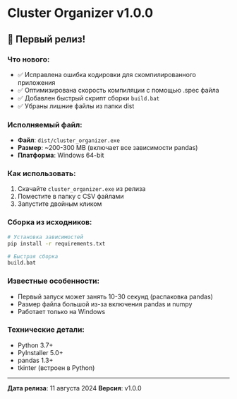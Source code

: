 # Cluster Organizer v1.0.0

## 🎉 Первый релиз!

### Что нового:
- ✅ Исправлена ошибка кодировки для скомпилированного приложения
- ✅ Оптимизирована скорость компиляции с помощью .spec файла
- ✅ Добавлен быстрый скрипт сборки `build.bat`
- ✅ Убраны лишние файлы из папки dist

### Исполняемый файл:
- **Файл**: `dist/cluster_organizer.exe`
- **Размер**: ~200-300 MB (включает все зависимости pandas)
- **Платформа**: Windows 64-bit

### Как использовать:
1. Скачайте `cluster_organizer.exe` из релиза
2. Поместите в папку с CSV файлами
3. Запустите двойным кликом

### Сборка из исходников:
```bash
# Установка зависимостей
pip install -r requirements.txt

# Быстрая сборка
build.bat
```

### Известные особенности:
- Первый запуск может занять 10-30 секунд (распаковка pandas)
- Размер файла большой из-за включения pandas и numpy
- Работает только на Windows

### Технические детали:
- Python 3.7+
- PyInstaller 5.0+
- pandas 1.3+
- tkinter (встроен в Python)

---
**Дата релиза**: 11 августа 2024
**Версия**: v1.0.0
